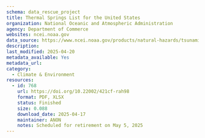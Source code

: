 ```yaml
---
schema: data_rescue_project 
title: Thermal Springs List for the United States
organization: National Oceanic and Atmospheric Administration
agency: Department of Commerce
websites: ncei.noaa.gov
data_source: https://www.ncei.noaa.gov/products/natural-hazards/tsunamis-earthquakes-volcanoes/geothermal-energy
description: 
last_modified: 2025-04-20
metadata_available: Yes
metadata_url: 
category:
  - Climate & Environment 
resources:
  - id: 768
    url: https://doi.org/10.22002/421cf-rah98
    format: PDF, XLSX
    status: Finished
    size: 0.088
    download_date: 2025-04-17
    maintainer: ANON
    notes: Scheduled for retirement on May 5, 2025
---
```

